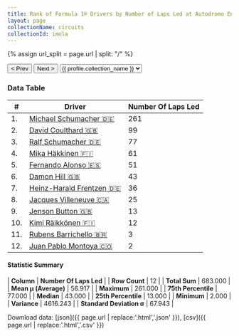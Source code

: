 ```yaml
---
title: Rank of Formula 1® Drivers by Number of Laps Led at Autodromo Enzo e Dino Ferrari
layout: page
collectionName: circuits
collectionId: imola
---
```


{% assign url_split = page.url | split: "/" %}
<div id="collection-navigation">
<button onclick="selector.options[selector.selectedIndex-1].value && (window.location = selector.options[selector.selectedIndex-1].value);">&lt; Prev</button>
<button onclick="selector.options[selector.selectedIndex+1].value && (window.location = selector.options[selector.selectedIndex+1].value);">Next &gt;</button>
<select id="selector" onchange="this.options[this.selectedIndex].value && (window.location = this.options[this.selectedIndex].value);">
  {% for collectionId in site.data[page.collectionName].refs %}
    {% if collectionId == page.collectionId %}
      {% assign selected = "selected" %}
    {% else %}
      {% assign selected = "" %}
    {% endif %}
    {% assign profile = site.data[page.collectionName][collectionId].profile %}
    <option value="/f1/{{ page.collectionName }}/{{ collectionId }}/{{ url_split[4] }}" {{ selected }}>{{ profile.collection_name }}</option>
  {% endfor %}
</select>
</div>

<canvas id="chart" width="400" height="180"></canvas>
<script>
var data = {
  "labels" : [
    "Michael Schumacher",
    "David Coulthard",
    "Ralf Schumacher",
    "Mika Häkkinen",
    "Fernando Alonso",
    "Damon Hill",
    "Heinz-Harald Frentzen",
    "Jacques Villeneuve",
    "Jenson Button",
    "Kimi Räikkönen",
    "Rubens Barrichello",
    "Juan Pablo Montoya"
  ],
  "datasets" : [
    {
      "label" : "Number Of Laps Led",
      "data" : [
        261,
        99,
        77,
        61,
        51,
        43,
        36,
        25,
        13,
        12,
        3,
        2
      ],
      "borderColor" : [
        "#1D181E",
        "#1D181E",
        "#1D181E",
        "#1D181E",
        "#1D181E",
        "#1D181E",
        "#1D181E",
        "#1D181E",
        "#1D181E",
        "#1D181E",
        "#1D181E",
        "#1D181E"
      ],
      "borderWidth" : 1,
      "backgroundColor" : [
        "#9C8E8D",
        "#9C8E8D",
        "#9C8E8D",
        "#9C8E8D",
        "#9C8E8D",
        "#9C8E8D",
        "#9C8E8D",
        "#9C8E8D",
        "#9C8E8D",
        "#9C8E8D",
        "#9C8E8D",
        "#9C8E8D"
      ]
    }
  ]
};
var options = {
  legend: {
    display: false
  },
  scales: {
    xAxes: [{
      ticks: {
        beginAtZero: true,
        maxRotation: 180,
        display: window.innerWidth > 800
      }
    }],
    yAxes: [{
      ticks: {
        beginAtZero: true
      }
    }]
  },
  onResize: function(chart, size) {
    chart.options.scales.xAxes[0].ticks.display = size.width > 800;
  }
};
var chart = new Chart("chart", {
    data: data,
    type: 'bar',
    options: options
});
</script>



### Data Table

| # | Driver | Number Of Laps Led |
|--|--|--|
| 1. | [Michael Schumacher 🇩🇪](/f1/drivers/michael_schumacher) | 261 |
| 2. | [David Coulthard 🇬🇧](/f1/drivers/coulthard) | 99 |
| 3. | [Ralf Schumacher 🇩🇪](/f1/drivers/ralf_schumacher) | 77 |
| 4. | [Mika Häkkinen 🇫🇮](/f1/drivers/hakkinen) | 61 |
| 5. | [Fernando Alonso 🇪🇸](/f1/drivers/alonso) | 51 |
| 6. | [Damon Hill 🇬🇧](/f1/drivers/damon_hill) | 43 |
| 7. | [Heinz-Harald Frentzen 🇩🇪](/f1/drivers/frentzen) | 36 |
| 8. | [Jacques Villeneuve 🇨🇦](/f1/drivers/villeneuve) | 25 |
| 9. | [Jenson Button 🇬🇧](/f1/drivers/button) | 13 |
| 10. | [Kimi Räikkönen 🇫🇮](/f1/drivers/raikkonen) | 12 |
| 11. | [Rubens Barrichello 🇧🇷](/f1/drivers/barrichello) | 3 |
| 12. | [Juan Pablo Montoya 🇨🇴](/f1/drivers/montoya) | 2 |

#### Statistic Summary

| **Column** | **Number Of Laps Led** |
| **Row Count** | 12 |
| **Total Sum** | 683.000 |
| **Mean μ (Average)** | 56.917 |
| **Maximum** | 261.000 |
| **75th Percentile** | 77.000 |
| **Median** | 43.000 |
| **25th Percentile** | 13.000 |
| **Minimum** | 2.000 |
| **Variance** | 4616.243 |
| **Standard Deviation σ** | 67.943 |

Download data: [json]({{ page.url | replace:'.html','.json' }}), [csv]({{ page.url | replace:'.html','.csv' }})
